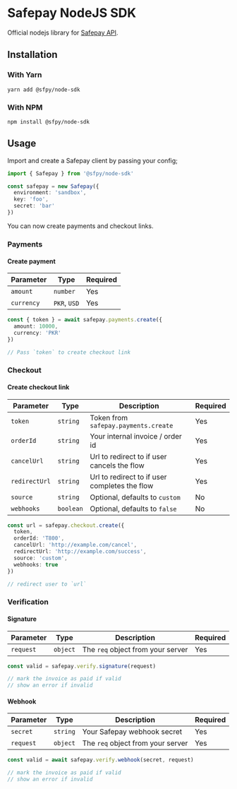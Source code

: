 # Safepay NodeJS SDK

Official nodejs library for [Safepay API](https://getsafepay.com).

## Installation

### With Yarn

```
yarn add @sfpy/node-sdk
```

### With NPM

```
npm install @sfpy/node-sdk
```

## Usage

Import and create a Safepay client by passing your config;

```typescript
import { Safepay } from '@sfpy/node-sdk'

const safepay = new Safepay({
  environment: 'sandbox',
  key: 'foo',
  secret: 'bar'
})
```

You can now create payments and checkout links.

### Payments

#### Create payment

| Parameter  | Type         | Required |
| ---------- | ------------ | -------- |
| `amount`   | `number`     | Yes      |
| `currency` | `PKR`, `USD` | Yes      |

```typescript
const { token } = await safepay.payments.create({
  amount: 10000,
  currency: 'PKR'
})

// Pass `token` to create checkout link
```

### Checkout

#### Create checkout link

| Parameter     | Type      | Description                                   | Required |
| ------------- | --------- | --------------------------------------------- | -------- |
| `token`       | `string`  | Token from `safepay.payments.create`          | Yes      |
| `orderId`     | `string`  | Your internal invoice / order id              | Yes      |
| `cancelUrl`   | `string`  | Url to redirect to if user cancels the flow   | Yes      |
| `redirectUrl` | `string`  | Url to redirect to if user completes the flow | Yes      |
| `source`      | `string`  | Optional, defaults to `custom`                | No       |
| `webhooks`    | `boolean` | Optional, defaults to `false`                 | No       |

```typescript
const url = safepay.checkout.create({
  token,
  orderId: 'T800',
  cancelUrl: 'http://example.com/cancel',
  redirectUrl: 'http://example.com/success',
  source: 'custom',
  webhooks: true
})

// redirect user to `url`
```

### Verification

#### Signature

| Parameter | Type     | Description                       | Required |
| --------- | -------- | --------------------------------- | -------- |
| `request` | `object` | The `req` object from your server | Yes      |

```typescript
const valid = safepay.verify.signature(request)

// mark the invoice as paid if valid
// show an error if invalid
```

#### Webhook

| Parameter | Type     | Description                       | Required |
| --------- | -------- | --------------------------------- | -------- |
| `secret`  | `string` | Your Safepay webhook secret       | Yes      |
| `request` | `object` | The `req` object from your server | Yes      |

```typescript
const valid = await safepay.verify.webhook(secret, request)

// mark the invoice as paid if valid
// show an error if invalid
```

